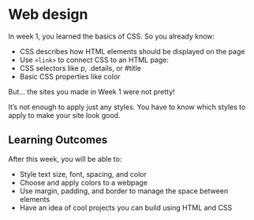 # Web design

In week 1, you learned the basics of CSS. So you already know:

- CSS describes how HTML elements should be displayed on the page
- Use `<link>` to connect CSS to an HTML page: <link href="style.css" rel="stylesheet" />
- CSS selectors like p, .details, or #title
- Basic CSS properties like color

But... the sites you made in Week 1 were not pretty!

It’s not enough to apply just any styles. You have to know which styles to apply to make your site look good.

## Learning Outcomes

After this week, you will be able to:

- Style text size, font, spacing, and color
- Choose and apply colors to a webpage
- Use margin, padding, and border to manage the space between elements
- Have an idea of cool projects you can build using HTML and CSS

<!-- 
## Welcome Video

TODO: Welcome video -->
